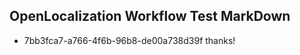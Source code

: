 ## OpenLocalization Workflow Test MarkDown
* 7bb3fca7-a766-4f6b-96b8-de00a738d39f thanks!

<!--HONumber=Sep16_HO1-->


